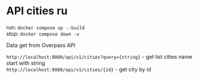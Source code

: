 # API cities ru

run: `docker compose up --build`  
stop: `docker compose down -v`

Data get from Overpass API

`http://localhost:8080/api/v1/cities?query={string}` - get list cities name start with string  
`http://localhost:8080/api/v1/cities/{id}` - get city by id
